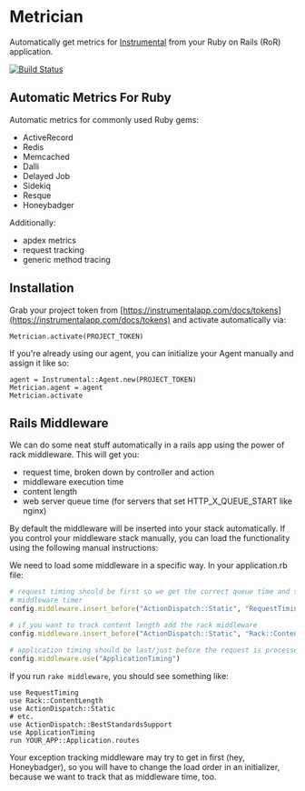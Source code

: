 # Metrician

Automatically get metrics for [Instrumental](https://instrumentalapp.com) from your Ruby on Rails (RoR) application.

[![Build Status](https://travis-ci.org/Instrumental/metrician.svg?branch=master)](https://travis-ci.org/Instrumental/metrician)

## Automatic Metrics For Ruby

Automatic metrics for commonly used Ruby gems:

* ActiveRecord
* Redis
* Memcached
* Dalli
* Delayed Job
* Sidekiq
* Resque
* Honeybadger

Additionally:

* apdex metrics
* request tracking
* generic method tracing

## Installation

Grab your project token from [https://instrumentalapp.com/docs/tokens](https://instrumentalapp.com/docs/tokens) and activate automatically via:

```
Metrician.activate(PROJECT_TOKEN)
```

If you're already using our agent, you can initialize your Agent manually and assign it like so:

```
agent = Instrumental::Agent.new(PROJECT_TOKEN)
Metrician.agent = agent
Metrician.activate
```


## Rails Middleware

We can do some neat stuff automatically in a rails app using the power of rack middleware. This will get you:

* request time, broken down by controller and action
* middleware execution time
* content length
* web server queue time (for servers that set HTTP_X_QUEUE_START like nginx)

By default the middleware will be inserted into your stack automatically. If you control your middleware stack manually, you can load the functionality using the following manual instructions:

We need to load some middleware in a specific way. In your application.rb file:

```ruby
# request timing should be first so we get the correct queue time and start the
# middleware timer
config.middleware.insert_before("ActionDispatch::Static", "RequestTiming")

# if you want to track content length add the rack middleware
config.middleware.insert_before("ActionDispatch::Static", "Rack::ContentLength")

# application timing should be last/just before the request is processed
config.middleware.use("ApplicationTiming")
```

If you run `rake middleware`, you should see something like:

```shell
use RequestTiming
use Rack::ContentLength
use ActionDispatch::Static
# etc.
use ActionDispatch::BestStandardsSupport
use ApplicationTiming
run YOUR_APP::Application.routes
```

Your exception tracking middleware may try to get in first (hey, Honeybadger), so you will have to change the load order in an initializer, because we want to track that as middleware time, too.
